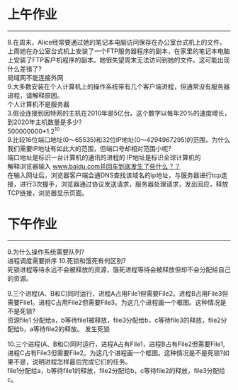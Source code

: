 # 上午作业   
-------
8.在周末，Alice经常要通过她的笔记本电脑访问保存在办公室台式机上的文件。上周她在办公室台式机上安装了一个FTP服务器程序的副本，在家里的笔记本电脑上安装了FTP客户机程序的副本。她很失望周末无法访问到她的文件。这可能出现什么差错了?  
局域网不能连接外网  
9.大多数安装在个人计算机上的操作系统带有几个客户端进程，但通常没有服务器进程，请解释原因。  
个人计算机不是服务器  
3.假设连接到因特网的主机在2010年是5亿台。这个数字以每年20%的速度增长，到2020年主机数量是多少?  
500000000*1.2<sup>10</sup>  
9.比较16位端口地址(0〜65535)和32位IP地址(0〜4294967295)的范围，为什么我们需要IP地址有如此大的范围，但端口号却相对范围小呢?  
端口地址是标识一台计算机的通讯的进程的 IP地址是标识全球计算机的  
解释浏览器输入 www.baidu.com并回车到底发生了些什么？？  
在输入网址后，浏览器客户端会通DNS查找该域名的ip地址，与服务器进行tcp连接，进行3次握手，浏览器通过协议发送请求，服务器处理请求，发出回应，释放TCP链接，浏览器显示页面。  
 


 # 下午作业 
 ----------
 9.为什么操作系统需要队列?  
  进程调度需要排序
 10.死锁和饿死有何区别?  
 死锁进程等待永远不会被释放的资源，饿死进程等待会被释放但却不会分配给自己的资源。

 9.三个进程(A、B和C)同时运行，进程A占用File1但需要File2。进程B占用File3但需要File1。进程C占用File2但需要File3。为这几个进程画一个框图。这种情况是不是死锁?  
 资源file1 分配给a，b等待file1被释放，file3分配给b，c等待file3的释放，file2分配给b，a等待file2的释放。
 发生死锁  
 
 

 10.三个进程(A、B和C)同时运行，进程A占有File1，进程B占有File2但需要File1,进程C占有File3但需要File2。为这几个进程画一个框图。这种情况是不是死锁?如果不是，说明进程怎样最后完成它们的任务。   
  file1分配给a，b等待file1的释放，file2分配给b，c等待file2的释放，file3分配给c。

